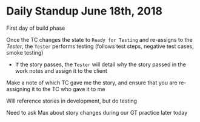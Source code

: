 # Daily Standup June 18th, 2018

First day of build phase


Once the TC changes the state to `Ready for Testing` and
re-assigns to the _Tester_, the `Tester` performs
testing (follows test steps, negative test cases, smoke testing)
- If the story passes, the `Tester` will detail why the story passed
  in the work notes and assign it to the client


Make a note of which TC gave me the story, and ensure that you
are re-assigning it to the TC who gave it to me


Will reference stories in development, but do testing


Need to ask Max about story changes during our GT practice later today
